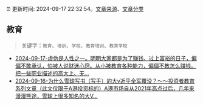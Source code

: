 :alarm_clock: 更新时间: 2024-09-17 22:32:54。[文章来源](/README.md)、[文章分类](/TAGS.md)

## 教育


> 关键字：`教育`、`培训`、`学校`、`教育培训`、`教育学校`



- [2024-09-17-虚伪是人性之一。明明大家都是为了赚钱、过上富裕的日子，偏偏不敢承认，怕被人说财迷心窍。从小被教育各种能力，偏偏不教怎么赚钱。把一些职业描述的高大上、无...](https://xueqiu.com/9220236682/304788697) 
- [2024-09-16-为什么雪球写书（写手）的大v近乎全军覆没？～～投资者教育系列文章（此文仅限于A港投资标的）A港市场自从2021年高点过后，几年来漫漫熊途，雪球上很多知名的大V...](https://xueqiu.com/1433550277/304730251) 
